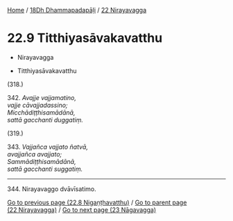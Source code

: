 
[Home](/) / [18Dh Dhammapadapāḷi](...md) / [22 Nirayavagga](../18Dh/22.md)

# 22.9 Titthiyasāvakavatthu

* Nirayavagga

* Titthiyasāvakavatthu

(318.)

342\. _Avajje vajjamatino,_  
_vajje cāvajjadassino;_  
_Micchādiṭṭhisamādānā,_  
_sattā gacchanti duggatiṃ._  


(319.)

343\. _Vajjañca vajjato ñatvā,_  
_avajjañca avajjato;_  
_Sammādiṭṭhisamādānā,_  
_sattā gacchanti suggatiṃ._  


---

344\. Nirayavaggo dvāvīsatimo.



[Go to previous page (22.8 Nigaṇṭhavatthu)](22.8.md) / [Go to parent page (22 Nirayavagga)](../18Dh/22.md) / [Go to next page (23 Nāgavagga)](../23.md)


